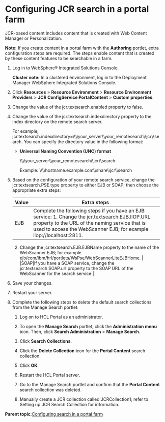 # Configuring JCR search in a portal farm

JCR-based content includes content that is created with Web Content Manager or Personalization.

**Note:** If you create content in a portal farm with the **Authoring** portlet, extra configuration steps are required. The steps enable content that is created by these content features to be searchable in a farm.

1.  Log in to WebSphere® Integrated Solutions Console.

    **Cluster note:** In a clustered environment, log in to the Deployment Manager WebSphere Integrated Solutions Console.

2.  Click **Resources** \> **Resource Environment** \> **Resource Environment Providers** \> **JCR ConfigService PortalContent** \> **Custom properties**.

3.  Change the value of the jcr.textsearch.enabled property to false.

4.  Change the value of the jcr.textsearch.indexdirectory property to the index directory on the remote search server.

    For example, jcr.textsearch.indexdirectory=\\\\\\\\your\_server\\\\your\_remotesearch\\\\jcr\\\\search. You can specify the directory value in the following format:

    -   **Universal Naming Convention \(UNC\) format**

        \\\\\\\\your\_server\\\\your\_remotesearch\\\\jcr\\\\search

        Example: \\\\\\\\hostname.example.com\\\\share\\\\jcr\\\\search

5.  Based on the configuration of your remote search service, change the jcr.textsearch.PSE.type property to either EJB or SOAP; then choose the appropriate extra steps:

    |Value|Extra steps|
    |-----|-----------|
    |EJB|Complete the following steps if you have an EJB service:    1.  Change the jcr.textsearch.EJB.IIOP.URL property to the URL of the naming service that is used to access the WebScanner EJB; for example iiop://localhost:2811.
    2.  Change the jcr.textsearch.EJB.EJBName property to the name of the WebScanner EJB; for example ejb/com/ibm/hrl/portlets/WsPse/WebScannerLiteEJBHome.
|
    |SOAP|If you have a SOAP service, change the jcr.textsearch.SOAP.url property to the SOAP URL of the WebScanner for the search service.|

6.  Save your changes.

7.  Restart your server.

8.  Complete the following steps to delete the default search collections from the Manage Search portlet:

    1.  Log on to HCL Portal as an administrator.

    2.  To open the **Manage Search** portlet, click the **Administration menu** icon. Then, click **Search Administration** \> **Manage Search**.

    3.  Click **Search Collections**.

    4.  Click the **Delete Collection** icon for the **Portal Content** search collection.

    5.  Click **OK**.

    6.  Restart the HCL Portal server.

    7.  Go to the Manage Search portlet and confirm that the **Portal Content** search collection was deleted.

    8.  Manually create a JCR collection called JCRCollection1; refer to Setting up JCR Search Collection for information.


**Parent topic:**[Configuring search in a portal farm](../install/config_search_farm.md)

